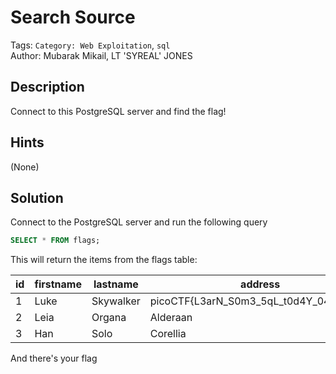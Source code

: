 # Search Source

Tags: `Category: Web Exploitation`, `sql`\
Author: Mubarak Mikail, LT 'SYREAL' JONES

## Description

Connect to this PostgreSQL server and find the flag!

## Hints

(None)

## Solution

Connect to the PostgreSQL server and run the following query

```sql
SELECT * FROM flags;
```

This will return the items from the flags table:


| id | firstname | lastname  |                address                 |
|----|-----------|-----------|----------------------------------------|
|  1 | Luke      | Skywalker | picoCTF{L3arN_S0m3_5qL_t0d4Y_0414477f} |
|  2 | Leia      | Organa    | Alderaan                               |
|  3 | Han       | Solo      | Corellia                               |

And there's your flag
